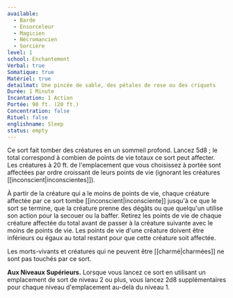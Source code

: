 ```yaml
---
available:
  - Barde
  - Ensorceleur
  - Magicien
  - Nécromancien
  - Sorcière
level: 1
school: Enchantement
Verbal: true
Somatique: true
Matériel: true
detailmat: Une pincée de sable, des pétales de rose ou des criquets
Durée: 1 Minute
Incantation: 1 Action
Portée: 90 ft. (20 ft.)
Concentration: false
Rituel: false
englishname: Sleep
status: empty
---
```

Ce sort fait tomber des créatures en un sommeil profond. Lancez 5d8 ; le total correspond à combien de points de vie totaux ce sort peut affecter. Les créatures à 20 ft. de l'emplacement que vous choisissez à portée sont affectées par ordre croissant de leurs points de vie (ignorant les créatures [[inconscient|inconscientes]]).

À partir de la créature qui a le moins de points de vie, chaque créature affectée par ce sort tombe [[inconscient|inconsciente]] jusqu'à ce que le sort se termine, que la créature prenne des dégâts ou que quelqu'un utilise son action pour la secouer ou la baffer. Retirez les points de vie de chaque créature affectée du total avant de passer à la créature suivante avec le moins de points de vie. Les points de vie d'une créature doivent être inférieurs ou égaux au total restant pour que cette créature soit affectée.

Les morts-vivants et créatures qui ne peuvent être [[charmé|charmées]] ne sont pas touchés par ce sort.

**Aux Niveaux Supérieurs.** Lorsque vous lancez ce sort en utilisant un emplacement de sort de niveau 2 ou plus, vous lancez 2d8 supplémentaires pour chaque niveau d'emplacement au-delà du niveau 1.
